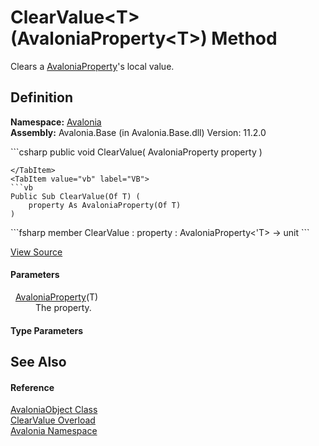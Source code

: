 # ClearValue&lt;T&gt;(AvaloniaProperty&lt;T&gt;) Method


Clears a <a href="T_Avalonia_AvaloniaProperty">AvaloniaProperty</a>'s local value.



## Definition
**Namespace:** <a href="N_Avalonia">Avalonia</a>  
**Assembly:** Avalonia.Base (in Avalonia.Base.dll) Version: 11.2.0

<Tabs groupId="api-code-preview">
<TabItem value="csharp" label="C#">
```csharp
public void ClearValue<T>(
	AvaloniaProperty<T> property
)

```
</TabItem>
<TabItem value="vb" label="VB">
```vb
Public Sub ClearValue(Of T) ( 
	property As AvaloniaProperty(Of T)
)
```
</TabItem>
<TabItem value="fsharp" label="F#">
```fsharp
member ClearValue : 
        property : AvaloniaProperty<'T> -> unit 
```
</TabItem>
</Tabs>



<a href="https://github.com/AvaloniaUI/Avalonia/tree/master/src/Avalonia.Base/AvaloniaObject.cs#L139" title="View the source code">View Source</a>



#### Parameters
<dl><dt>  <a href="T_Avalonia_AvaloniaProperty_1">AvaloniaProperty</a>(T)</dt><dd>The property.</dd></dl>

#### Type Parameters
<dl><dt /><dd /></dl>

## See Also


#### Reference
<a href="T_Avalonia_AvaloniaObject">AvaloniaObject Class</a>  
<a href="Overload_Avalonia_AvaloniaObject_ClearValue">ClearValue Overload</a>  
<a href="N_Avalonia">Avalonia Namespace</a>  
